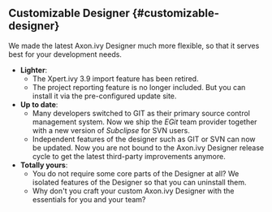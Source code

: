 ## Customizable Designer {#customizable-designer}
We made the latest Axon.ivy Designer much more flexible, so that it serves best for your development needs.

* __Lighter__: 
    * The Xpert.ivy 3.9 import feature has been retired. 
    * The project reporting feature is no longer included. But you can install it via the pre-configured update site.
* __Up to date__: 
     * Many developers switched to GIT as their primary source control management system. Now we ship the _EGit_ team provider together with a new version of _Subclipse_ for SVN users.
     * Independent features of the designer such as GIT or SVN can now be updated. Now you are not bound to the Axon.ivy Designer release cycle to get the latest third-party improvements anymore.
* __Totally yours__: 
     * You do not require some core parts of the Designer at all? We isolated features of the Designer so that you can uninstall them. 
     * Why don't you craft your custom Axon.ivy Designer with the essentials for you and your team? 
